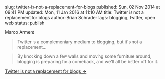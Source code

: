 slug: twitter-is-not-a-replacement-for-blogs
published: Sun, 02 Nov 2014 at 09:41 PM
updated: Mon, 11 Jan 2016 at 11:10 AM
title: Twitter is not a replacement for blogs
author: Brian Schrader
tags: blogging, twitter, open web
status: publish

Marco Arment
> Twitter is a complementary medium to blogging, but it's not a replacement...

> By knocking down a few walls and moving some furniture around, blogging is preparing for a comeback, and we'll all be better off for it.

[Twitter is not a replacement for blogs &#8594;](http://www.marco.org/2014/11/01/short-form-blogging)
